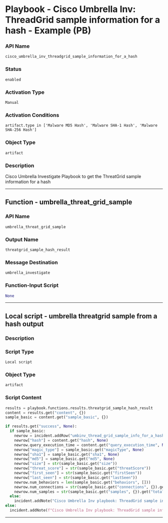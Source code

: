 <!--
    DO NOT MANUALLY EDIT THIS FILE
    THIS FILE IS AUTOMATICALLY GENERATED WITH resilient-sdk codegen
    Generated with resilient-sdk v51.0.2.2.1096
-->

# Playbook - Cisco Umbrella Inv: ThreadGrid sample information for a hash - Example (PB)

### API Name
`cisco_umbrella_inv_threadgrid_sample_information_for_a_hash`

### Status
`enabled`

### Activation Type
`Manual`

### Activation Conditions
`artifact.type in ['Malware MD5 Hash', 'Malware SHA-1 Hash', 'Malware SHA-256 Hash']`

### Object Type
`artifact`

### Description
Cisco Umbrella Investigate Playbook to get the ThreatGrid sample information for a hash


---
## Function - umbrella_threat_grid_sample

### API Name
`umbrella_threat_grid_sample`

### Output Name
`threatgrid_sample_hash_result`

### Message Destination
`umbrella_investigate`

### Function-Input Script
```python
None
```

---

## Local script - umbrella threatgrid sample from a hash output

### Description


### Script Type
`Local script`

### Object Type
`artifact`

### Script Content
```python
results = playbook.functions.results.threatgrid_sample_hash_result
content = results.get("content", {})
sample_basic = content.get("sample_basic", {})

if results.get("success", None):
  if sample_basic:
    newrow = incident.addRow("umbinv_thread_grid_sample_info_for_a_hash_basic")
    newrow["hash"] = content.get("hash", None)
    newrow.query_execution_time = content.get("query_execution_time", None)
    newrow["magic_type"] = sample_basic.get("magicType", None)
    newrow["sha1"] = sample_basic.get("sha1", None)
    newrow["md5"] = sample_basic.get("md5", None)
    newrow["size"] = str(sample_basic.get("size"))
    newrow["threat_score"] = str(sample_basic.get("threatScore"))
    newrow["first_seen"] = str(sample_basic.get("firstSeen"))
    newrow["last_seen"] = str(sample_basic.get("lastSeen"))
    newrow.num_behaviors = len(sample_basic.get("behaviors", []))
    newrow.num_connections = str(sample_basic.get("connections", {}).get("totalResults"))
    newrow.num_samples = str(sample_basic.get("samples", {}).get("totalResults"))
  else:
    incident.addNote("Cisco Umbrella Inv playbook: ThreadGrid sample information for a hash returned no results.")
else:
  incident.addNote(f"Cisco Umbrella Inv playbook: ThreadGrid sample information for a hash\nFailed with reason: {results.get('reason', None)}")
```

---

